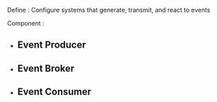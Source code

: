 Define :  Configure systems that generate, transmit, and react to events 

Component : 
- Event Producer 
	- 
- Event Broker 
	- 
- Event Consumer 
	- 
